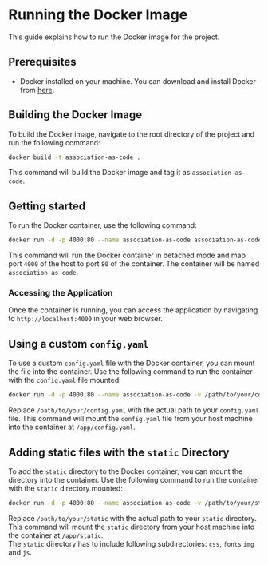 # Running the Docker Image

This guide explains how to run the Docker image for the project.

## Prerequisites

- Docker installed on your machine. You can download and install Docker from [here](https://www.docker.com/get-started).

## Building the Docker Image

To build the Docker image, navigate to the root directory of the project and run the following command:

```sh
docker build -t association-as-code .
```

This command will build the Docker image and tag it as `association-as-code`.

## Getting started

To run the Docker container, use the following command:

```sh
docker run -d -p 4000:80 --name association-as-code association-as-code
```

This command will run the Docker container in detached mode and map port `4000` of the host to port `80` of the container. The container will be named `association-as-code`.

### Accessing the Application

Once the container is running, you can access the application by navigating to `http://localhost:4000` in your web browser.

## Using a custom `config.yaml`

To use a custom `config.yaml` file with the Docker container, you can mount the file into the container. Use the following command to run the container with the `config.yaml` file mounted:

```sh
docker run -d -p 4000:80 --name association-as-code -v /path/to/your/config.yaml:/app/config.yaml association-as-code
```

Replace `/path/to/your/config.yaml` with the actual path to your `config.yaml` file. This command will mount the `config.yaml` file from your host machine into the container at `/app/config.yaml`.

## Adding static files with the `static` Directory

To add the `static` directory to the Docker container, you can mount the directory into the container. Use the following command to run the container with the `static` directory mounted:

```sh
docker run -d -p 4000:80 --name association-as-code -v /path/to/your/static:/app/static association-as-code
```

Replace `/path/to/your/static` with the actual path to your `static` directory. This command will mount the `static` directory from your host machine into the container at `/app/static`.  
The `static` directory has to include following subdirectories: `css`, `fonts` `img` and `js`.